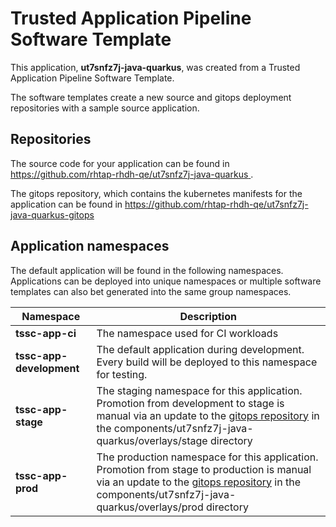 # Trusted Application Pipeline Software Template

This application, **ut7snfz7j-java-quarkus**, was created from a Trusted Application Pipeline Software Template.

The software templates create a new source and gitops deployment repositories with a sample source application. 

## Repositories

The source code for your application can be found in [https://github.com/rhtap-rhdh-qe/ut7snfz7j-java-quarkus ](https://github.com/rhtap-rhdh-qe/ut7snfz7j-java-quarkus ).
 
The gitops repository, which contains the kubernetes manifests for the application can be found in 
[https://github.com/rhtap-rhdh-qe/ut7snfz7j-java-quarkus-gitops ](https://github.com/rhtap-rhdh-qe/ut7snfz7j-java-quarkus-gitops ) 

## Application namespaces 

The default application will be found in the following namespaces. Applications can be deployed into unique namespaces or multiple software templates can also bet generated into the same group namespaces.  

|  Namespace   |  Description   |  
| -------- | -------- |
| **tssc-app-ci** | The namespace used for CI workloads |
| **tssc-app-development** | The default application during development. Every build will be deployed to this namespace for testing. |
| **tssc-app-stage** | The staging namespace for this application. Promotion from development to stage is manual via an update to the [gitops repository](https://github.com/rhtap-rhdh-qe/ut7snfz7j-java-quarkus-gitops ) in the components/ut7snfz7j-java-quarkus/overlays/stage directory |
| **tssc-app-prod** | The production namespace for this application. Promotion from stage to production is manual via an update to the [gitops repository](https://github.com/rhtap-rhdh-qe/ut7snfz7j-java-quarkus-gitops ) in the components/ut7snfz7j-java-quarkus/overlays/prod directory |